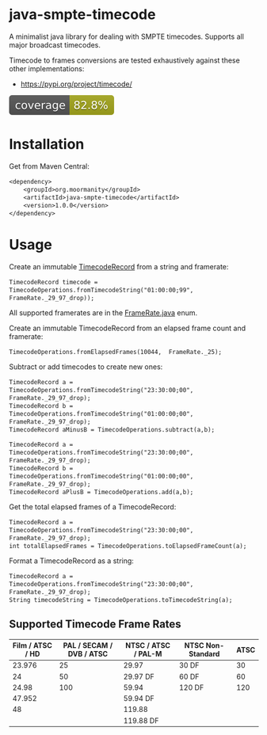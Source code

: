# java-smpte-timecode
A minimalist java library for dealing with SMPTE timecodes. Supports all major broadcast timecodes. 

Timecode to frames conversions are tested exhaustively against these other implementations:
- https://pypi.org/project/timecode/


![Coverage](.github/badges/jacoco.svg)

# Installation
Get from Maven Central:
```
<dependency>
    <groupId>org.moormanity</groupId>
    <artifactId>java-smpte-timecode</artifactId>
    <version>1.0.0</version>
</dependency>
```

# Usage

Create an immutable [TimecodeRecord](https://github.com/moormanm/java-smpte-timecode/blob/master/src/main/java/org/moormanity/smpte/timecode/TimecodeRecord.java) from a string and framerate:

```
TimecodeRecord timecode = TimecodeOperations.fromTimecodeString("01:00:00;99", FrameRate._29_97_drop));
```

All supported framerates are in the [FrameRate.java](https://github.com/moormanm/java-smpte-timecode/blob/master/src/main/java/org/moormanity/smpte/timecode/FrameRate.java) enum.

Create an immutable TimecodeRecord from an elapsed frame count and framerate:
```
TimecodeOperations.fromElapsedFrames(10044,  FrameRate._25);
```

Subtract or add timecodes to create new ones:
```
TimecodeRecord a =  TimecodeOperations.fromTimecodeString("23:30:00;00", FrameRate._29_97_drop);
TimecodeRecord b =  TimecodeOperations.fromTimecodeString("01:00:00;00", FrameRate._29_97_drop);
TimecodeRecord aMinusB = TimecodeOperations.subtract(a,b);
```

```        
TimecodeRecord a =  TimecodeOperations.fromTimecodeString("23:30:00;00", FrameRate._29_97_drop);
TimecodeRecord b =  TimecodeOperations.fromTimecodeString("01:00:00;00", FrameRate._29_97_drop);
TimecodeRecord aPlusB = TimecodeOperations.add(a,b);
```

Get the total elapsed frames of a TimecodeRecord:
```
TimecodeRecord a =  TimecodeOperations.fromTimecodeString("23:30:00;00", FrameRate._29_97_drop);
int totalElapsedFrames = TimecodeOperations.toElapsedFrameCount(a);
```

Format a TimecodeRecord as a string:
```
TimecodeRecord a =  TimecodeOperations.fromTimecodeString("23:30:00;00", FrameRate._29_97_drop);
String timecodeString = TimecodeOperations.toTimecodeString(a);
```


## Supported Timecode Frame Rates

| Film / ATSC / HD | PAL / SECAM / DVB / ATSC | NTSC / ATSC / PAL-M | NTSC Non-Standard | ATSC |
| ---------------- | ------------------------ | ------------------- | ----------------- | ---- |
| 23.976           | 25                       | 29.97               | 30 DF             | 30   |
| 24               | 50                       | 29.97 DF            | 60 DF             | 60   |
| 24.98            | 100                      | 59.94               | 120 DF            | 120  |
| 47.952           |                          | 59.94 DF            |                   |      |
| 48               |                          | 119.88              |                   |      |
|                  |                          | 119.88 DF           |                   |      |



